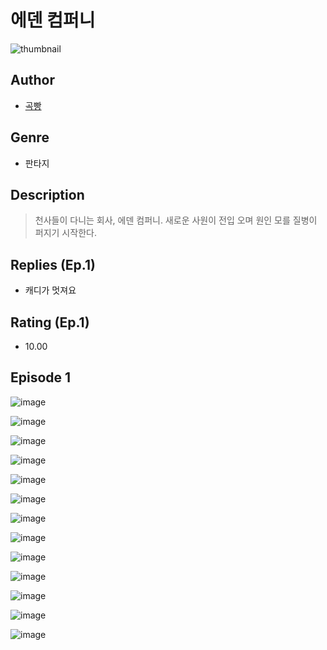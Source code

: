 # 에덴 컴퍼니
![thumbnail](https://image-comic.pstatic.net/user_contents_data/challenge_comic/2023/05/25/367134/upload_7221296823298897716_480x623.jpeg)

## Author
- [곡빵](https://comic.naver.com/artistTitle?id=367134)

## Genre
- 판타지

## Description
> 천사들이 다니는 회사, 에덴 컴퍼니. 새로운 사원이 전입 오며 원인 모를 질병이 퍼지기 시작한다.

## Replies (Ep.1)
- 캐디가 멋져요

## Rating (Ep.1)
- 10.00

## Episode 1
![image](https://image-comic.pstatic.net/user_contents_data/challenge_comic/2023/05/25/367134/upload_3977295718773698873.jpeg)

![image](https://image-comic.pstatic.net/user_contents_data/challenge_comic/2023/05/25/367134/upload_3919369958796190517.jpeg)

![image](https://image-comic.pstatic.net/user_contents_data/challenge_comic/2023/05/25/367134/upload_7161621035071255394.jpeg)

![image](https://image-comic.pstatic.net/user_contents_data/challenge_comic/2023/05/25/367134/upload_4123100667178987876.jpeg)

![image](https://image-comic.pstatic.net/user_contents_data/challenge_comic/2023/05/25/367134/upload_7148114415273324592.jpeg)

![image](https://image-comic.pstatic.net/user_contents_data/challenge_comic/2023/05/25/367134/upload_3977860877112271924.jpeg)

![image](https://image-comic.pstatic.net/user_contents_data/challenge_comic/2023/05/25/367134/upload_3979267147437389412.jpeg)

![image](https://image-comic.pstatic.net/user_contents_data/challenge_comic/2023/05/25/367134/upload_7363728671954253667.jpeg)

![image](https://image-comic.pstatic.net/user_contents_data/challenge_comic/2023/05/25/367134/upload_7075778877479794018.jpeg)

![image](https://image-comic.pstatic.net/user_contents_data/challenge_comic/2023/05/25/367134/upload_4121414210437853233.jpeg)

![image](https://image-comic.pstatic.net/user_contents_data/challenge_comic/2023/05/25/367134/upload_3472337131113166649.jpeg)

![image](https://image-comic.pstatic.net/user_contents_data/challenge_comic/2023/05/25/367134/upload_3486742919588755760.jpeg)

![image](https://image-comic.pstatic.net/user_contents_data/challenge_comic/2023/05/25/367134/upload_3702628707679418470.jpeg)
